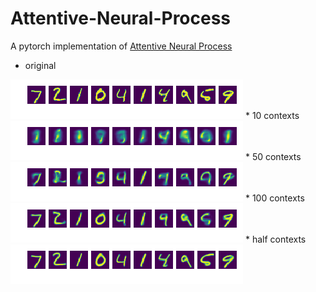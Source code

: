 # Attentive-Neural-Process
A pytorch implementation of [Attentive Neural Process](https://arxiv.org/abs/1901.05761)

* original 
<img src="pngs/original.png">
* 10 contexts 
<img src="pngs/result_10.png">
* 50 contexts 
<img src="pngs/result_50.png">
* 100 contexts 
<img src="pngs/result_100.png">
* half contexts 
<img src="pngs/result_half.png">


